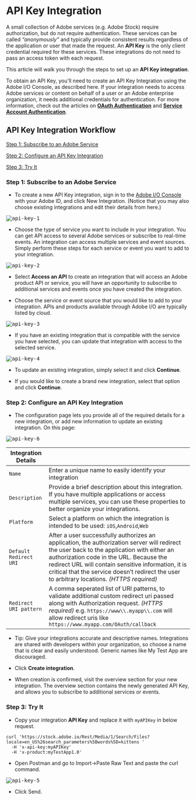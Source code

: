 # API Key Integration

A small collection of Adobe services (e.g. Adobe Stock) require authorization, but do not require authentication. These services can be called *“anonymously”* and typically provide consistent results regardless of the application or user that made the request. An **API Key** is the only client credential required for these services. These integrations do not need to pass an access token with each request.

This article will walk you through the steps to set up an **API Key integration**.

To obtain an API Key, you'll need to create an API Key Integration using the Adobe I/O Console, as described here.
If your integration needs to access Adobe services or content on behalf of a user or an Adobe enterprise organization, it needs additional credentials for authentication. For more information, check out the articles on **[OAuth Authentication](/AuthenticationOverview/OAuthIntegration.md)** and **[Service Account Authentication](/AuthenticationOverview/ServiceAccountIntegration.md)**.

## API Key Integration Workflow
[Step 1: Subscribe to an Adobe Service](#step-1-subscribe-to-an-adobe-service)

[Step 2: Configure an API Key Integration](#step-2-configure-an-api-key-integration)

[Step 3: Try It](#step-3-try-it)


### Step 1: Subscribe to an Adobe Service

- To create a new API Key integration, sign in to the [Adobe I/O Console](https://console.adobe.io/) with your Adobe ID, and click New Integration. (Notice that you may also choose existing integrations and edit their details from here.)

<kbd>![api-key-1](../Images/api-key-1.png)</kbd>

- Choose the type of service you want to include in your integration. You can get API access to several Adobe services or subscribe to real-time events. An integration can access multiple services and event sources. Simply perform these steps for each service or event you want to add to your integration.

<kbd>![api-key-2](../Images/api-key-2.png)</kbd>

- Select **Access an API** to create an integration that will access an Adobe product API or service, you will have an opportunity to subscribe to additional services and events once you have created the integration.

- Choose the service or event source that you would like to add to your integration. APIs and products available through Adobe I/O are typically listed by cloud.

<kbd>![api-key-3](../Images/api-key-3.png)</kbd>

- If you have an existing integration that is compatible with the service you have selected, you can update that integration with access to the selected service.

<kbd>![api-key-4](../Images/api-key-4.png)</kbd>

- To update an existing integration, simply select it and click **Continue**.

- If you would like to create a brand new integration, select that option and click **Continue**.

### Step 2: Configure an API Key Integration

- The configuration page lets you provide all of the required details for a new integration, or add new information to update an existing integration. On this page:

<kbd>![api-key-6](../Images/api-key-6.png)</kbd>

|Integration Details| |
-----|----
`Name`|Enter a unique name to easily identify your integration
`Description`|Provide a brief description about this integration. If you have multiple applications or access multiple services, you can use these properties to better organize your integrations.
`Platform`|Select a platform on which the integration is intended to be used: `iOS`,`Android`,`Web`
`Default Redirect URI`|After a user successfully authorizes an application, the authorization server will redirect the user back to the application with either an authorization code in the URL. Because the redirect URL will contain sensitive information, it is critical that the service doesn’t redirect the user to arbitrary locations. *(HTTPS required)*
`Redirect URI pattern`|A comma seperated list of URI patterns, to validate additional custom redirect uri passed along with Authorization request. *(HTTPS required)* e.g. `https://www\\.myapp\\.com` will allow redirect uris like `https://www.myapp.com/OAuth/callback`

- Tip: Give your integrations accurate and descriptive names. Integrations are shared with developers within your organization, so choose a name that is clear and easily understood. Generic names like My Test App are discouraged.

- Click **Create integration**.

- When creation is confirmed, visit the overview section for your new integration. The overview section contains the newly generated API Key, and allows you to subscribe to additional services or events.


### Step 3: Try It
- Copy your integration **API Key** and replace it with `myAPIKey` in below request.
```curl
curl 'https://stock.adobe.io/Rest/Media/1/Search/Files?locale=en_US%26search_parameters%5Bwords%5D=kittens '
  -H 'x-api-key:myAPIKey' 
  -H 'x-product:myTestApp1.0'
```

- Open Postman and go to Import->Paste Raw Text and paste the curl command.

<kbd>![api-key-5](../Images/api-key-5.png)</kbd>


- Click Send.
  
  
